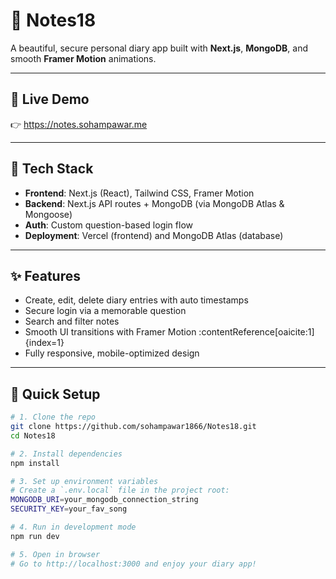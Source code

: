 # 📝 Notes18

A beautiful, secure personal diary app built with **Next.js**, **MongoDB**, and smooth **Framer Motion** animations.

---

## 🔗 Live Demo

👉 https://notes.sohampawar.me

---

## 🧩 Tech Stack

- **Frontend**: Next.js (React), Tailwind CSS, Framer Motion  
- **Backend**: Next.js API routes + MongoDB (via MongoDB Atlas & Mongoose)  
- **Auth**: Custom question-based login flow  
- **Deployment**: Vercel (frontend) and MongoDB Atlas (database)

---

## ✨ Features

- Create, edit, delete diary entries with auto timestamps  
- Secure login via a memorable question  
- Search and filter notes  
- Smooth UI transitions with Framer Motion :contentReference[oaicite:1]{index=1}  
- Fully responsive, mobile-optimized design

---

## 🚀 Quick Setup

```bash
# 1. Clone the repo
git clone https://github.com/sohampawar1866/Notes18.git
cd Notes18

# 2. Install dependencies
npm install

# 3. Set up environment variables
# Create a `.env.local` file in the project root:
MONGODB_URI=your_mongodb_connection_string
SECURITY_KEY=your_fav_song

# 4. Run in development mode
npm run dev

# 5. Open in browser
# Go to http://localhost:3000 and enjoy your diary app!
